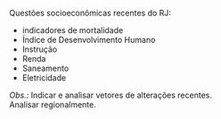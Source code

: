 Questões socioeconômicas recentes do RJ:
- indicadores de mortalidade
- Índice de Desenvolvimento Humano
- Instrução
- Renda
- Saneamento
- Eletricidade
  
*Obs.:* Indicar e analisar vetores de alterações recentes. Analisar regionalmente.
